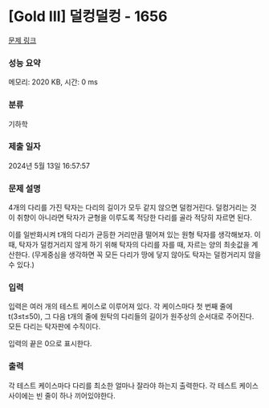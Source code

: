 # [Gold III] 덜컹덜컹 - 1656 

[문제 링크](https://www.acmicpc.net/problem/1656) 

### 성능 요약

메모리: 2020 KB, 시간: 0 ms

### 분류

기하학

### 제출 일자

2024년 5월 13일 16:57:57

### 문제 설명

<p>4개의 다리를 가진 탁자는 다리의 길이가 모두 같지 않으면 덜컹거린다. 덜컹거리는 것이 취향이 아니라면 탁자가 균형을 이루도록 적당한 다리를 골라 적당히 자르면 된다.</p>

<p>이를 일반화시켜 t개의 다리가 균등한 거리만큼 떨어져 있는 원형 탁자를 생각해보자. 이때, 탁자가 덜컹거리지 않게 하기 위해 탁자의 다리를 자를 때, 자르는 양의 최솟값을 계산한다. (무게중심을 생각하면 꼭 모든 다리가 땅에 닿지 않아도 탁자는 덜컹거리지 않을 수 있다.)</p>

### 입력 

 <p>입력은 여러 개의 테스트 케이스로 이루어져 있다. 각 케이스마다 첫 번째 줄에 t(3≤t≤50), 그 다음 t개의 줄에 원탁의 다리들의 길이가 원주상의 순서대로 주어진다. 모든 다리는 탁자판에 수직이다.</p><p>입력의 끝은 0으로 표시한다.</p>

### 출력 

 <p>각 테스트 케이스마다 다리를 최소한 얼마나 잘라야 하는지 출력한다. 각 테스트 케이스 사이에는 빈 줄이 하나 끼어있야한다.</p>

